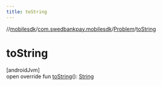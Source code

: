 ```yaml
---
title: toString
---
```

//[mobilesdk](../../../index.html)/[com.swedbankpay.mobilesdk](../index.html)/[Problem](index.html)/[toString](to-string.html)



# toString



[androidJvm]\
open override fun [toString](to-string.html)(): [String](https://kotlinlang.org/api/latest/jvm/stdlib/kotlin/-string/index.html)




